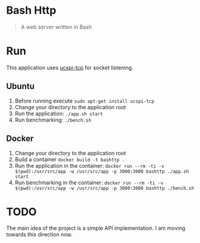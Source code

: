 # Bash Http
> A web server written in Bash

Run
===

This application uses [ucspi-tcp](https://en.wikipedia.org/wiki/Ucspi-tcp) for socket listening.

Ubuntu
------

1) Before running execute `sudo apt-get install ucspi-tcp`
2) Change your directory to the application root
3) Run the application: `./app.sh start`
4) Run benchmarking: `./bench.sh`

Docker
------

1) Change your directory to the application root
2) Build a container `docker build -t bashttp .`
3) Run the application in the container: `docker run --rm -ti -v $(pwd):/usr/src/app -w /usr/src/app -p 3000:3000 bashttp ./app.sh start`
4) Run benchmarking in the container: `docker run --rm -ti -v $(pwd):/usr/src/app -w /usr/src/app -p 3000:3000 bashttp ./bench.sh`

TODO
====

The main idea of the project is a simple API implementation. I am moving towards this direction now.
